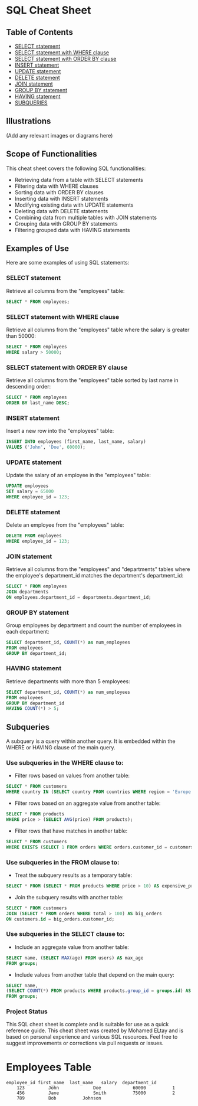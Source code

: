 # SQL Cheat Sheet

## Table of Contents
- [SELECT statement](#select-statement)
- [SELECT statement with WHERE clause](#select-statement-with-where-clause)
- [SELECT statement with ORDER BY clause](#select-statement-with-order-by-clause)
- [INSERT statement](#insert-statement)
- [UPDATE statement](#update-statement)
- [DELETE statement](#delete-statement)
- [JOIN statement](#join-statement)
- [GROUP BY statement](#group-by-statement)
- [HAVING statement](#having-statement)
- [SUBQUERIES](#subqueries)

## Illustrations
(Add any relevant images or diagrams here)

## Scope of Functionalities
This cheat sheet covers the following SQL functionalities:
- Retrieving data from a table with SELECT statements
- Filtering data with WHERE clauses
- Sorting data with ORDER BY clauses
- Inserting data with INSERT statements
- Modifying existing data with UPDATE statements
- Deleting data with DELETE statements
- Combining data from multiple tables with JOIN statements
- Grouping data with GROUP BY statements
- Filtering grouped data with HAVING statements

## Examples of Use
Here are some examples of using SQL statements:

### SELECT statement
Retrieve all columns from the "employees" table:
```sql
SELECT * FROM employees;
```

###  SELECT statement with WHERE clause
Retrieve all columns from the "employees" table where the salary is greater than 50000:
```sql
SELECT * FROM employees
WHERE salary > 50000;
```

### SELECT statement with ORDER BY clause
Retrieve all columns from the "employees" table sorted by last name in descending order:
```sql
SELECT * FROM employees
ORDER BY last_name DESC;
```
### INSERT statement
Insert a new row into the "employees" table:
```sql
INSERT INTO employees (first_name, last_name, salary)
VALUES ('John', 'Doe', 60000);
```
### UPDATE statement
Update the salary of an employee in the "employees" table:
```sql
UPDATE employees
SET salary = 65000
WHERE employee_id = 123;
```
### DELETE statement
Delete an employee from the "employees" table:
```sql
DELETE FROM employees
WHERE employee_id = 123;
```

### JOIN statement
Retrieve all columns from the "employees" and "departments" tables where the employee's department_id matches the department's department_id:
```sql
SELECT * FROM employees
JOIN departments
ON employees.department_id = departments.department_id;
```

### GROUP BY statement
Group employees by department and count the number of employees in each department:
```sql
SELECT department_id, COUNT(*) as num_employees
FROM employees
GROUP BY department_id;
```

### HAVING statement
Retrieve departments with more than 5 employees:
```sql
SELECT department_id, COUNT(*) as num_employees
FROM employees
GROUP BY department_id
HAVING COUNT(*) > 5;
```

## Subqueries

A subquery is a query within another query. It is embedded within the WHERE or HAVING clause of the main query.

### Use subqueries in the WHERE clause to:

- Filter rows based on values from another table:

```sql
SELECT * FROM customers 
WHERE country IN (SELECT country FROM countries WHERE region = 'Europe');
```

- Filter rows based on an aggregate value from another table:

```sql 
SELECT * FROM products 
WHERE price > (SELECT AVG(price) FROM products);
```

- Filter rows that have matches in another table:

```sql
SELECT * FROM customers 
WHERE EXISTS (SELECT 1 FROM orders WHERE orders.customer_id = customers.id); 
``` 

### Use subqueries in the FROM clause to:

- Treat the subquery results as a temporary table:

```sql
SELECT * FROM (SELECT * FROM products WHERE price > 10) AS expensive_products;
```

- Join the subquery results with another table:

```sql
SELECT * FROM customers 
JOIN (SELECT * FROM orders WHERE total > 100) AS big_orders 
ON customers.id = big_orders.customer_id;
```

### Use subqueries in the SELECT clause to:  

- Include an aggregate value from another table: 

```sql
SELECT name, (SELECT MAX(age) FROM users) AS max_age 
FROM groups; 
```

- Include values from another table that depend on the main query:

```sql
SELECT name, 
(SELECT COUNT(*) FROM products WHERE products.group_id = groups.id) AS product_count 
FROM groups;
```

### Project Status
This SQL cheat sheet is complete and is suitable for use as a quick reference guide.
This cheat sheet was created by Mohamed ELtay and is based on personal experience and various SQL resources.
Feel free to suggest improvements or corrections via pull requests or issues.

# Employees Table
```
employee_id	first_name	last_name	salary	department_id
    123	        John	         Doe	        60000	       1
    456	        Jane	         Smith	        75000          2
    789	        Bob	         Johnson
```
